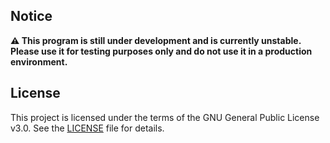 ## Notice

**⚠️ This program is still under development and is currently unstable. Please use it for testing purposes only and do not use it in a production environment.**  

## License

   This project is licensed under the terms of the GNU General Public License v3.0. See the [LICENSE](./LICENSE) file for details.